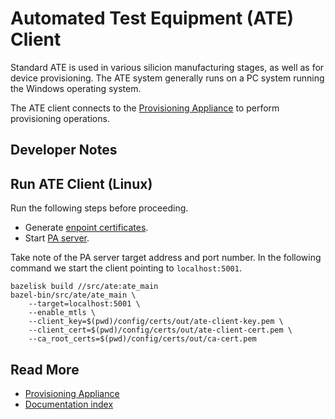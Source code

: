# Automated Test Equipment (ATE) Client

Standard ATE is used in various silicion manufacturing stages, as well as
for device provisioning. The ATE system generally runs on a PC system running
the Windows operating system.

The ATE client connects to the [Provisioning Appliance](https://github.com/lowRISC/opentitan-provisioning/wiki/pa) to perform
provisioning operations.

## Developer Notes

## Run ATE Client (Linux)

Run the following steps before proceeding.

* Generate [enpoint certificates](https://github.com/lowRISC/opentitan-provisioning/wiki/auth#endpoint-certificates).
* Start [PA server](https://github.com/lowRISC/opentitan-provisioning/wiki/pa#start-pa-server).

Take note of the PA server target address and port number. In the following
command we start the client pointing to `localhost:5001`.

```console
bazelisk build //src/ate:ate_main
bazel-bin/src/ate/ate_main \
    --target=localhost:5001 \
    --enable_mtls \
    --client_key=$(pwd)/config/certs/out/ate-client-key.pem \
    --client_cert=$(pwd)/config/certs/out/ate-client-cert.pem \
    --ca_root_certs=$(pwd)/config/certs/out/ca-cert.pem
```

## Read More

* [Provisioning Appliance](https://github.com/lowRISC/opentitan-provisioning/wiki/pa)
* [Documentation index](https://github.com/lowRISC/opentitan-provisioning/wiki/Home)
